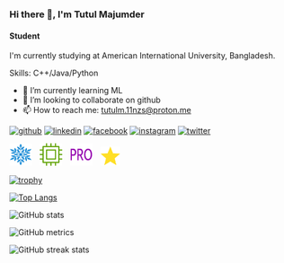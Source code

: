 ### Hi there 👋, I'm Tutul Majumder
#### Student
I'm currently studying at American International University, Bangladesh.

Skills: C++/Java/Python

- 🌱 I’m currently learning ML 
- 👯 I’m looking to collaborate on github 
- 📫 How to reach me: tutulm.11nzs@proton.me 


[<img src='https://cdn.jsdelivr.net/npm/simple-icons@3.0.1/icons/github.svg' alt='github' height='40'>](https://github.com/Tutulm11)  [<img src='https://cdn.jsdelivr.net/npm/simple-icons@3.0.1/icons/linkedin.svg' alt='linkedin' height='40'>](https://www.linkedin.com/in/tutul11tmt/)  [<img src='https://cdn.jsdelivr.net/npm/simple-icons@3.0.1/icons/facebook.svg' alt='facebook' height='40'>](https://www.facebook.com/tutul11tmt)  [<img src='https://cdn.jsdelivr.net/npm/simple-icons@3.0.1/icons/instagram.svg' alt='instagram' height='40'>](https://www.instagram.com/tutul_ill_aaa_aaa/)  [<img src='https://cdn.jsdelivr.net/npm/simple-icons@3.0.1/icons/twitter.svg' alt='twitter' height='40'>](https://twitter.com/everniaTMT)  

<a href='https://archiveprogram.github.com/'><img src='https://raw.githubusercontent.com/acervenky/animated-github-badges/master/assets/acbadge.gif' width='40' height='40'></a> <a href='https://docs.github.com/en/developers'><img src='https://raw.githubusercontent.com/acervenky/animated-github-badges/master/assets/devbadge.gif' width='40' height='40'></a> <a href='https://github.com/pricing'><img src='https://raw.githubusercontent.com/acervenky/animated-github-badges/master/assets/pro.gif' width='40' height='40'></a> <a href='https://stars.github.com/'><img src='https://raw.githubusercontent.com/acervenky/animated-github-badges/master/assets/starbadge.gif' width='35' height='35'></a> 

[![trophy](https://github-profile-trophy.vercel.app/?username=Tutulm11)](https://github.com/ryo-ma/github-profile-trophy)

[![Top Langs](https://github-readme-stats.vercel.app/api/top-langs/?username=Tutulm11)](https://github.com/anuraghazra/github-readme-stats)

![GitHub stats](https://github-readme-stats.vercel.app/api?username=Tutulm11&show_icons=true&count_private=true)  

![GitHub metrics](https://metrics.lecoq.io/Tutulm11)  

![GitHub streak stats](https://streak-stats.demolab.com/?user=Tutulm11)  

